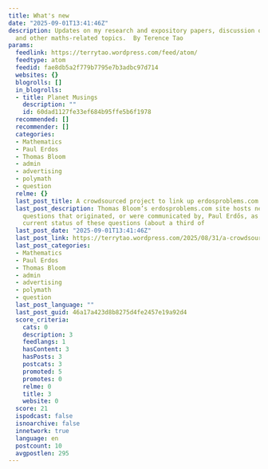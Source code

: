 ```yaml
---
title: What's new
date: "2025-09-01T13:41:46Z"
description: Updates on my research and expository papers, discussion of open problems,
  and other maths-related topics.  By Terence Tao
params:
  feedlink: https://terrytao.wordpress.com/feed/atom/
  feedtype: atom
  feedid: fae8db5a2f779b7795e7b3adbc97d714
  websites: {}
  blogrolls: []
  in_blogrolls:
  - title: Planet Musings
    description: ""
    id: 60dad1127fe33ef684b95ffe5b6f1978
  recommended: []
  recommender: []
  categories:
  - Mathematics
  - Paul Erdos
  - Thomas Bloom
  - admin
  - advertising
  - polymath
  - question
  relme: {}
  last_post_title: A crowdsourced project to link up erdosproblems.com to the OEIS
  last_post_description: Thomas Bloom’s erdosproblems.com site hosts nearly a thousand
    questions that originated, or were communicated by, Paul Erdős, as well as the
    current status of these questions (about a third of
  last_post_date: "2025-09-01T13:41:46Z"
  last_post_link: https://terrytao.wordpress.com/2025/08/31/a-crowdsourced-project-to-link-up-erdosproblems-com-to-the-oeis/
  last_post_categories:
  - Mathematics
  - Paul Erdos
  - Thomas Bloom
  - admin
  - advertising
  - polymath
  - question
  last_post_language: ""
  last_post_guid: 46a17a423d8b8275d4fe2457e19a92d4
  score_criteria:
    cats: 0
    description: 3
    feedlangs: 1
    hasContent: 3
    hasPosts: 3
    postcats: 3
    promoted: 5
    promotes: 0
    relme: 0
    title: 3
    website: 0
  score: 21
  ispodcast: false
  isnoarchive: false
  innetwork: true
  language: en
  postcount: 10
  avgpostlen: 295
---
```

